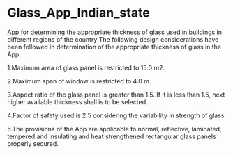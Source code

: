 # Glass_App_Indian_state
App for determining the appropriate thickness of glass used in buildings in different regions of the country
The following design considerations have been followed in determination of the appropriate thickness of glass in the App:

1.Maximum area of glass panel is restricted to 15.0 m2.

2.Maximum span of window is restricted to 4.0 m. 

3.Aspect ratio of the glass panel is greater than 1.5. If it is less than 1.5, next   higher available thickness shall is to be selected. 

4.Factor of safety used is 2.5 considering the variability in strength of glass. 

5.The provisions of the App are applicable to normal, reflective, laminated, tempered and insulating and heat strengthened rectangular glass panels properly secured. 
